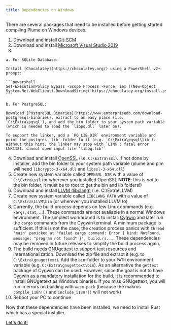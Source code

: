 ```yaml
---
title: Dependencies on Windows
---
```


There are several packages that need to be installed before getting started compiling
Plume on Windows devices.

1. Download and install [Git-SCM](https://git-scm.com/downloads)
2. Download and install [Microsoft Visual Studio 2019](https://visualstudio.microsoft.com/thank-you-downloading-visual-studio/?sku=Community&rel=16)
3. 

    a. For SQLite Database:

    Install [Chocalatey](https://chocolatey.org/) using a PowerShell v2+ prompt:

    ```powershell
    Set-ExecutionPolicy Bypass -Scope Process -Force; iex ((New-Object System.Net.WebClient).DownloadString('https://chocolatey.org/install.ps1'))
    ```

    b. For PostgreSQL:

    Download [PostgreSQL Binaries](https://www.enterprisedb.com/download-postgresql-binaries), extract to an easy place (i.e. `C:\Extra\pgsql`), and add the bin folder to your system path variable (which is needed to load the `libpq.dll` later on).

    To support the linker, add a `PQ_LIB_DIR` environment variable and point the postgres `lib`-folder to it (e.g. `C:\Extra\pgsql\lib`). Without this hint, the linker may stop with `LINK : fatal error LNK1181: cannot open input file 'libpq.lib'`

4. Download and install [OpenSSL](https://slproweb.com/products/Win32OpenSSL.html) (i.e. `C:\Extra\ssl`). If not done by installer, add the bin folder to your system path variable (plume and plm will need `libcrypto-3-x64.dll` and `libssl-3-x64.dll`)
5. Create new system variable called `OPENSSL_DIR` with a value of `C:\Extra\ssl` (or wherever you installed OpenSSL **NOTE**: this is _not_ to the bin folder, it must be to root to get the bin and lib folders!)
6. Download and install [LLVM (libclang)](http://releases.llvm.org/9.0.0/LLVM-9.0.0-win64.exe) (i.e. C:\Extra\LLVM)
7. Create new system variable called `LIBCLANG_PATH` with a value of `C:\Extra\LLVM\bin` (or wherever you installed LLVM to)
8. Currently, the build process depends on few Linux commands (e.g. `xargs`, `stat`, ...). These commands are not available in a normal Windows environment. The simplest workaround is to install [Cygwin](https://www.cygwin.com/install.html) and later run the `cargo` commands from the Cygwin terminal. A minimum package is sufficient. If this is not the case, the creation process panics with `thread 'main' panicked at 'failed xargs command: Error { kind: NotFound, message: "program not found" }', build.rs...`. These dependencies may be removed in future releases to simplify the build process again.
9. The build needs [GNUgettext](https://github.com/vslavik/gettext-tools-windows/releases) to support text resources and internationalization. Download the zip file and extract it (e.g. to `C:\Extra\gnugettext`). Add the `bin`-folder to your `PATH` environment variable (e.g. `C:\Extra\gnugettext\bin`). As an alternative the `gettext` package of Cygwin can be used. However, since the goal is not to have Cygwin as a mandatory installation for the build, it is recommended to install GNUgettext as Windows binaries. If you miss GNUgettext, you will run in errors on building with `wasm-pack` (because the makros `compile_i18n!()` and `include_i18n!()` will not work)
10. Reboot your PC to continue

Now that these dependencies have been installed, we need to install Rust which has a special installer.

<a class="action" href="../rust/">Let's do it!</a>
